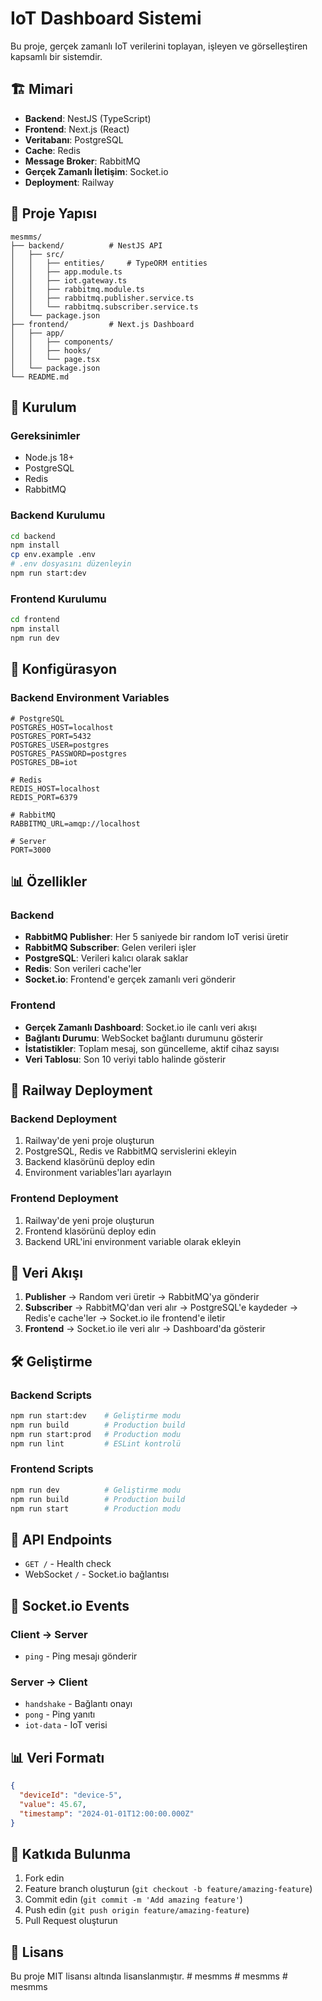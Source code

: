 # IoT Dashboard Sistemi

Bu proje, gerçek zamanlı IoT verilerini toplayan, işleyen ve görselleştiren kapsamlı bir sistemdir.

## 🏗️ Mimari

- **Backend**: NestJS (TypeScript)
- **Frontend**: Next.js (React)
- **Veritabanı**: PostgreSQL
- **Cache**: Redis
- **Message Broker**: RabbitMQ
- **Gerçek Zamanlı İletişim**: Socket.io
- **Deployment**: Railway

## 📁 Proje Yapısı

```
mesmms/
├── backend/          # NestJS API
│   ├── src/
│   │   ├── entities/     # TypeORM entities
│   │   ├── app.module.ts
│   │   ├── iot.gateway.ts
│   │   ├── rabbitmq.module.ts
│   │   ├── rabbitmq.publisher.service.ts
│   │   └── rabbitmq.subscriber.service.ts
│   └── package.json
├── frontend/         # Next.js Dashboard
│   ├── app/
│   │   ├── components/
│   │   ├── hooks/
│   │   └── page.tsx
│   └── package.json
└── README.md
```

## 🚀 Kurulum

### Gereksinimler
- Node.js 18+
- PostgreSQL
- Redis
- RabbitMQ

### Backend Kurulumu

```bash
cd backend
npm install
cp env.example .env
# .env dosyasını düzenleyin
npm run start:dev
```

### Frontend Kurulumu

```bash
cd frontend
npm install
npm run dev
```

## 🔧 Konfigürasyon

### Backend Environment Variables

```env
# PostgreSQL
POSTGRES_HOST=localhost
POSTGRES_PORT=5432
POSTGRES_USER=postgres
POSTGRES_PASSWORD=postgres
POSTGRES_DB=iot

# Redis
REDIS_HOST=localhost
REDIS_PORT=6379

# RabbitMQ
RABBITMQ_URL=amqp://localhost

# Server
PORT=3000
```

## 📊 Özellikler

### Backend
- **RabbitMQ Publisher**: Her 5 saniyede bir random IoT verisi üretir
- **RabbitMQ Subscriber**: Gelen verileri işler
- **PostgreSQL**: Verileri kalıcı olarak saklar
- **Redis**: Son verileri cache'ler
- **Socket.io**: Frontend'e gerçek zamanlı veri gönderir

### Frontend
- **Gerçek Zamanlı Dashboard**: Socket.io ile canlı veri akışı
- **Bağlantı Durumu**: WebSocket bağlantı durumunu gösterir
- **İstatistikler**: Toplam mesaj, son güncelleme, aktif cihaz sayısı
- **Veri Tablosu**: Son 10 veriyi tablo halinde gösterir

## 🚀 Railway Deployment

### Backend Deployment
1. Railway'de yeni proje oluşturun
2. PostgreSQL, Redis ve RabbitMQ servislerini ekleyin
3. Backend klasörünü deploy edin
4. Environment variables'ları ayarlayın

### Frontend Deployment
1. Railway'de yeni proje oluşturun
2. Frontend klasörünü deploy edin
3. Backend URL'ini environment variable olarak ekleyin

## 🔄 Veri Akışı

1. **Publisher** → Random veri üretir → RabbitMQ'ya gönderir
2. **Subscriber** → RabbitMQ'dan veri alır → PostgreSQL'e kaydeder → Redis'e cache'ler → Socket.io ile frontend'e iletir
3. **Frontend** → Socket.io ile veri alır → Dashboard'da gösterir

## 🛠️ Geliştirme

### Backend Scripts
```bash
npm run start:dev    # Geliştirme modu
npm run build        # Production build
npm run start:prod   # Production modu
npm run lint         # ESLint kontrolü
```

### Frontend Scripts
```bash
npm run dev          # Geliştirme modu
npm run build        # Production build
npm run start        # Production modu
```

## 📝 API Endpoints

- `GET /` - Health check
- WebSocket `/` - Socket.io bağlantısı

## 🔌 Socket.io Events

### Client → Server
- `ping` - Ping mesajı gönderir

### Server → Client
- `handshake` - Bağlantı onayı
- `pong` - Ping yanıtı
- `iot-data` - IoT verisi

## 📊 Veri Formatı

```json
{
  "deviceId": "device-5",
  "value": 45.67,
  "timestamp": "2024-01-01T12:00:00.000Z"
}
```

## 🤝 Katkıda Bulunma

1. Fork edin
2. Feature branch oluşturun (`git checkout -b feature/amazing-feature`)
3. Commit edin (`git commit -m 'Add amazing feature'`)
4. Push edin (`git push origin feature/amazing-feature`)
5. Pull Request oluşturun

## 📄 Lisans

Bu proje MIT lisansı altında lisanslanmıştır. #   m e s m m s  
 #   m e s m m s  
 #   m e s m m s  
 